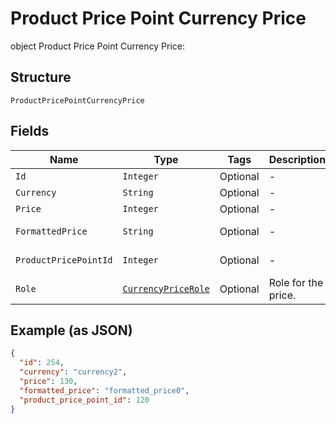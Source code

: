 
# Product Price Point Currency Price

object Product Price Point Currency Price:

## Structure

`ProductPricePointCurrencyPrice`

## Fields

| Name | Type | Tags | Description | Getter | Setter |
|  --- | --- | --- | --- | --- | --- |
| `Id` | `Integer` | Optional | - | Integer getId() | setId(Integer id) |
| `Currency` | `String` | Optional | - | String getCurrency() | setCurrency(String currency) |
| `Price` | `Integer` | Optional | - | Integer getPrice() | setPrice(Integer price) |
| `FormattedPrice` | `String` | Optional | - | String getFormattedPrice() | setFormattedPrice(String formattedPrice) |
| `ProductPricePointId` | `Integer` | Optional | - | Integer getProductPricePointId() | setProductPricePointId(Integer productPricePointId) |
| `Role` | [`CurrencyPriceRole`](../../doc/models/currency-price-role.md) | Optional | Role for the price. | CurrencyPriceRole getRole() | setRole(CurrencyPriceRole role) |

## Example (as JSON)

```json
{
  "id": 254,
  "currency": "currency2",
  "price": 130,
  "formatted_price": "formatted_price0",
  "product_price_point_id": 120
}
```

